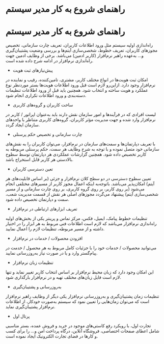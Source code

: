 # راهنمای شروع به کار مدیر سیستم

# راهنمای شروع به کار مدیر سیستم


راه‌اندازی اولیه سیستم مثل ورود اطلاعات کاربران، تعریف چارت سازمانی، تخصیص مجوزهای کاربران، تعریف خطوط، شخصی‌سازی آیتم‌ها و بررسی وضعیت پشتیبان‌گیری و... به‌عهده راهبر نرم‌افزار (کاربر ادمین) می‌باشد. برخی از وظایف ادمین جهت راه‌اندازی نرم‌افزار در ادامه شرح داده شده است.


- پیش‌نیازهای ثبت هویت

امکان ثبت هویت‌ها در انواع مختلف کاربر، مشتری، تامین‌کننده، رقیب و نماینده در نرم‌افزار وجود دارد. ازاین‌رو لازم است قبل  ورود اطلاعات هویت‌ها بستر موردنظر نوع عملکرد و هویت ساخته و انتخاب شود. همچنین باید قبل از ورود اطلاعات تنظیمات دسته‌بندی و ورود اطلاعات تکراری انجام شود.

	
- ساخت کاربران و گروه‌های کاربری

لیست افرادی که در فرآیندها و امور سازمان نقش دارند باید به‌عنوان اپراتور / کاربر در نرم‌افزار وارد شده و جهت مدیریت مؤثر کاربران، گروه‌های کاربری متناظر با واحدهای سازمان ایجاد گردد.


-  چارت سازمانی و تخصیص حکم پرسنلی

با تعریف دپارتمان‌ها و سمت‌های سازمان در نرم‌افزار، می‌توان کاربران را به نقش‌های سازمانی خود متصل نموده و با توجه به شرح وظایف هر سمت، حکم پرسنلی مربوطه به کاربر تخصیص داده شود. همچنین گزارشات عملکردی هر دپارتمان توسط سطوح بالادستی هر کاربر قابل استخراج باشد. 


- تعین دسترسی کاربران

تعیین سطوح دسترسی در دو سطح کلان نرم‌افزار و جزئی (بر اساس قابلیت‌های هر آیتم) امکان‌پذیر می‌باشد. باتوجه‌به اینکه اعمال مجوز کاربر از مسیرهای مختلفی انجام می‌شود (بر روی کاربر، بر روی گروه کاربری، بر روی چارت سازمانی و از مسیر شخصی‌سازی آیتم) پیشنهاد می‌گردد مجوز‌های اصلی هر نقش از قسمت  مدیریت شعب، سمت و دپارتمان تخصیص داده شود.


- تعریف ابزارهای ارتباطی در نرم‌افزار

تنظیمات خطوط پیامک، ایمیل، فکس، مرکز تماس و پرینتر یکی از بخش‌های اولیه راه‌اندازی نرم‌افزار می‌باشد که لازم است اطلاعات فنی مربوط به هر ابزار را در اختیار داشته و از مسیر مربوطه، تنظیمات لازم را اعمال نمایید.


- افزودن محصولات / خدمات در نرم‌افزار

می‌توانید محصولات / خدمات خود را با جزئیات کامل مربوط به هر محصول / خدمت در پیام‌گستر وارد و یا در صورت نیاز به‌روزرسانی نمایید. 


- تنظیمات زبان نرم‌افزار

این امکان وجود دارد که زبان محیط نرم‌افزار بر اساس انتخاب کاربر تغییر نماید و تنها لازم است فایل زبان‌های مختلف تهیه و در نرم‌افزار بارگذاری شود.


- به‌روزرسانی و پشتیبان‌گیری

تنظیمات زمان پشتیبان‌گیری و به‌روزرسانی نرم‌افزار یکی دیگر از وظایف راهبر نرم‌افزار است که می‌توان زمان‌هایی را تعیین نمود که سیستم به‌صورت خودکار، از اطلاعات نرم‌افزار پشتیبان‌گیری نماید.


- پرتال اول

تجارت اول، با رویکرد رفع کاستی‌های موجود در خرید و فروش عمده، بستر مناسبی شامل اعطای صفحات اختصاصی، فروشگاه آنلاین، درگاه پرداخت امن و... را برای کسب و کارها در فضای تجارت الکترونیک ایجاد نموده است.

